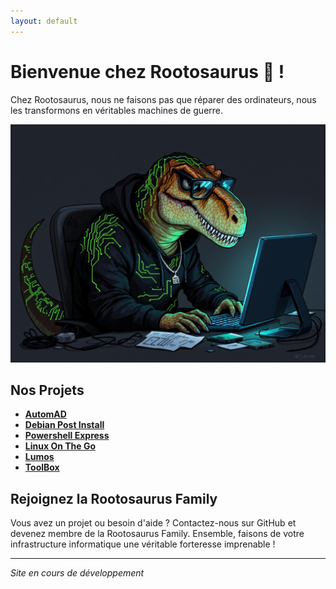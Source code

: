 ```yaml
---
layout: default
---
```


# Bienvenue chez Rootosaurus 🦖 !

Chez Rootosaurus, nous ne faisons pas que réparer des ordinateurs, nous les transformons en véritables machines de guerre.

![local image](assets/images/rootosaurus.png)

## Nos Projets

- **[AutomAD](https://github.com/Mini-Pishon/AutomAD)**
- **[Debian Post Install](https://github.com/Mini-Pishon/tssr-linux-debian-post-install)**
- **[Powershell Express](https://github.com/Mini-Pishon/PowerShell-Express)**
- **[Linux On The Go](https://github.com/Mini-Pishon/Linux-on-the-go)**
- **[Lumos](https://github.com/Mini-Pishon/Lumos)**
- **[ToolBox](https://github.com/Mini-Pishon/ToolBox-in-powershell)**


## Rejoignez la Rootosaurus Family

Vous avez un projet ou besoin d'aide ? Contactez-nous sur GitHub et devenez membre de la Rootosaurus Family. Ensemble, faisons de votre infrastructure informatique une véritable forteresse imprenable !

---

*Site en cours de développement* 
